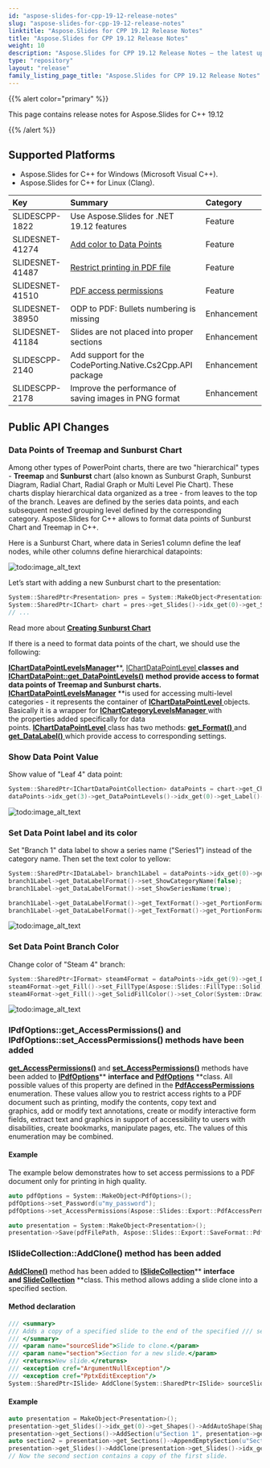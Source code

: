 ```yaml
---
id: "aspose-slides-for-cpp-19-12-release-notes"
slug: "aspose-slides-for-cpp-19-12-release-notes"
linktitle: "Aspose.Slides for CPP 19.12 Release Notes"
title: "Aspose.Slides for CPP 19.12 Release Notes"
weight: 10
description: "Aspose.Slides for CPP 19.12 Release Notes – the latest updates and fixes."
type: "repository"
layout: "release"
family_listing_page_title: "Aspose.Slides for CPP 19.12 Release Notes"
---
```


{{% alert color="primary" %}} 

This page contains release notes for Aspose.Slides for C++ 19.12

{{% /alert %}} 
## **Supported Platforms**
- Aspose.Slides for C++ for Windows (Microsoft Visual C++).
- Aspose.Slides for C++ for Linux (Clang).



|**Key**|**Summary**|**Category**|
| :- | :- | :- |
|SLIDESCPP-1822|Use Aspose.Slides for .NET 19.12 features|Feature|
|SLIDESNET-41274|[Add color to Data Points](https://docs.aspose.com/slides/cpp/formatting-charts/#formattingcharts-applycolortodatapoints)|Feature|
|SLIDESNET-41487|[Restrict printing in PDF file](https://docs.aspose.com/slides/cpp/converting-presentation-to-pdf/#convertingpresentationtopdf-setpdfaccesspermissions)|Feature|
|SLIDESNET-41510|[PDF access permissions](https://docs.aspose.com/slides/cpp/converting-presentation-to-pdf/#convertingpresentationtopdf-setpdfaccesspermissions)|Feature|
|SLIDESNET-38950|ODP to PDF: Bullets numbering is missing|Enhancement|
|SLIDESNET-41184|Slides are not placed into proper sections|Enhancement|
|SLIDESCPP-2140|Add support for the CodePorting.Native.Cs2Cpp.API package|Enhancement|
|SLIDESCPP-2178|Improve the performance of saving images in PNG format|Enhancement|
## **Public API Changes**
### **Data Points of Treemap and Sunburst Chart**
Among other types of PowerPoint charts, there are two "hierarchical" types - **Treemap** and **Sunburst** chart (also known as Sunburst Graph, Sunburst Diagram, Radial Chart, Radial Graph or Multi Level Pie Chart). These charts display hierarchical data organized as a tree - from leaves to the top of the branch. Leaves are defined by the series data points, and each subsequent nested grouping level defined by the corresponding category. Aspose.Slides for C++ allows to format data points of Sunburst Chart and Treemap in C++.

Here is a Sunburst Chart, where data in Series1 column define the leaf nodes, while other columns define hierarchical datapoints:



![todo:image_alt_text](../aspose-slides-for-cpp-19-12-release-notes_1.png)

Let’s start with adding a new Sunburst chart to the presentation:

``` cpp
System::SharedPtr<Presentation> pres = System::MakeObject<Presentation>();
System::SharedPtr<IChart> chart = pres->get_Slides()->idx_get(0)->get_Shapes()->AddChart(Aspose::Slides::Charts::ChartType::Sunburst, 100.0f, 100.0f, 450.0f, 400.0f);
// ...
```

Read more about [**Creating Sunburst Chart**](https://docs.aspose.com/slides/cpp/adding-charts/#addingcharts-creatingsunburstchart)



If there is a need to format data points of the chart, we should use the following:

[**IChartDataPointLevelsManager**](https://reference.aspose.com/slides/cpp/class/aspose.slides.charts.i_chart_data_point_levels_manager/)**, [IChartDataPointLevel ](https://reference.aspose.com/slides/cpp/class/aspose.slides.charts.i_chart_data_point_level/)**classes and [**IChartDataPoint::get_DataPointLevels()**](https://reference.aspose.com/slides/cpp/class/aspose.slides.charts.i_chart_data_point/#ac619638c85f84a6127a7ce62523e0931)** **method provide access to format data points of Treemap and Sunburst charts. [**IChartDataPointLevelsManager**](https://reference.aspose.com/slides/cpp/class/aspose.slides.charts.i_chart_data_point_levels_manager/)** **is used for accessing multi-level categories - it represents the container of [**IChartDataPointLevel** ](https://reference.aspose.com/slides/cpp/class/aspose.slides.charts.i_chart_data_point_level/)objects. Basically it is a wrapper for [**IChartCategoryLevelsManager** ](https://reference.aspose.com/slides/cpp/class/aspose.slides.charts.i_chart_category_levels_manager/)with the properties added specifically for data points. [**IChartDataPointLevel** ](https://reference.aspose.com/slides/cpp/class/aspose.slides.charts.i_chart_data_point_level/)class has two methods: [**get_Format()** ](https://reference.aspose.com/slides/cpp/class/aspose.slides.charts.i_chart_data_point_level/#a00caa6a048ad98a66ab56a5ddb196697)and [**get_DataLabel()** ](https://reference.aspose.com/slides/cpp/class/aspose.slides.charts.i_chart_data_point_level/#a5ab377b372199eb561792e9ba18acf25)which provide access to corresponding settings.

### **Show Data Point Value**
Show value of "Leaf 4" data point:

``` cpp
System::SharedPtr<IChartDataPointCollection> dataPoints = chart->get_ChartData()->get_Series()->idx_get(0)->get_DataPoints();
dataPoints->idx_get(3)->get_DataPointLevels()->idx_get(0)->get_Label()->get_DataLabelFormat()->set_ShowValue(true);
```


![todo:image_alt_text](../aspose-slides-for-cpp-19-12-release-notes_2.png)
### **Set Data Point label and its color**
 Set "Branch 1" data label to show a series name ("Series1") instead of the category name. Then set the text color to yellow:

``` cpp
System::SharedPtr<IDataLabel> branch1Label = dataPoints->idx_get(0)->get_DataPointLevels()->idx_get(2)->get_Label();
branch1Label->get_DataLabelFormat()->set_ShowCategoryName(false);
branch1Label->get_DataLabelFormat()->set_ShowSeriesName(true);

branch1Label->get_DataLabelFormat()->get_TextFormat()->get_PortionFormat()->get_FillFormat()->set_FillType(Aspose::Slides::FillType::Solid);
branch1Label->get_DataLabelFormat()->get_TextFormat()->get_PortionFormat()->get_FillFormat()->get_SolidFillColor()->set_Color(System::Drawing::Color::get_Yellow());
```


![todo:image_alt_text](../aspose-slides-for-cpp-19-12-release-notes_3.png)
### **Set Data Point Branch Color**
 Change color of "Steam 4" branch:

``` cpp
System::SharedPtr<IFormat> steam4Format = dataPoints->idx_get(9)->get_DataPointLevels()->idx_get(1)->get_Format();
steam4Format->get_Fill()->set_FillType(Aspose::Slides::FillType::Solid);
steam4Format->get_Fill()->get_SolidFillColor()->set_Color(System::Drawing::Color::FromArgb(255, 0, 176, 240));
```



![todo:image_alt_text](../aspose-slides-for-cpp-19-12-release-notes_4)
###  **IPdfOptions::get_AccessPermissions() and IPdfOptions::set_AccessPermissions() methods have been added**
 [**get_AccessPermissions()**](https://reference.aspose.com/slides/cpp/class/aspose.slides.export.i_pdf_options/#ac80b9006c6eab82c84f87dc0235f081b) and [**set_AccessPermissions()**](https://reference.aspose.com/slides/cpp/class/aspose.slides.export.i_pdf_options/#ac2b89307d944084a00853ff3dfa070e3) methods have been added to [**IPdfOptions**](https://reference.aspose.com/slides/cpp/class/aspose.slides.export.i_pdf_options/)** **interface and [**PdfOptions**](https://reference.aspose.com/slides/cpp/class/aspose.slides.export.pdf_options/)** **class. All possible values of this property are defined in the [**PdfAccessPermissions**](https://reference.aspose.com/slides/cpp/namespace/aspose.slides.export/#a8a80eed4177a9fe0cefe91999e4ec353) enumeration. These values allow you to restrict access rights to a PDF document such as printing, modify the contents, copy text and graphics, add or modify text annotations, create or modify interactive form fields, extract text and graphics in support of accessibility to users with disabilities, create bookmarks, manipulate pages, etc. The values of this enumeration may be combined.
#### **Example**
The example below demonstrates how to set access permissions to a PDF document only for printing in high quality.

``` cpp
auto pdfOptions = System::MakeObject<PdfOptions>();
pdfOptions->set_Password(u"my_password");
pdfOptions->set_AccessPermissions(Aspose::Slides::Export::PdfAccessPermissions::PrintDocument | Aspose::Slides::Export::PdfAccessPermissions::HighQualityPrint);

auto presentation = System::MakeObject<Presentation>();
presentation->Save(pdfFilePath, Aspose::Slides::Export::SaveFormat::Pdf, pdfOptions);
```


### **ISlideCollection::AddClone() method has been added**
[**AddClone()**](https://reference.aspose.com/slides/cpp/class/aspose.slides.i_slide_collection/#a46981dac8b18355531a04a70c70c444b) method has been added to [**ISlideCollection**](https://reference.aspose.com/slides/cpp/class/aspose.slides.i_slide_collection/)** **interface and [**SlideCollection**](https://reference.aspose.com/slides/cpp/class/aspose.slides.slide_collection/)** **class. This method allows adding a slide clone into a specified section.
#### **Method declaration**
``` cpp
/// <summary>
/// Adds a copy of a specified slide to the end of the specified /// section.
/// </summary>
/// <param name="sourceSlide">Slide to clone.</param>
/// <param name="section">Section for a new slide.</param>
/// <returns>New slide.</returns>
/// <exception cref="ArgumentNullException"/>
/// <exception cref="PptxEditException"/>
System::SharedPtr<ISlide> AddClone(System::SharedPtr<ISlide> sourceSlide, System::SharedPtr<ISection> section);
```

#### **Example**

``` cpp
auto presentation = MakeObject<Presentation>();
presentation->get_Slides()->idx_get(0)->get_Shapes()->AddAutoShape(ShapeType::Rectangle, 200.0f, 50.0f, 300.0f, 100.0f);
presentation->get_Sections()->AddSection(u"Section 1", presentation->get_Slides()->idx_get(0));
auto section2 = presentation->get_Sections()->AppendEmptySection(u"Section 2");
presentation->get_Slides()->AddClone(presentation->get_Slides()->idx_get(0), section2);
// Now the second section contains a copy of the first slide.
```





